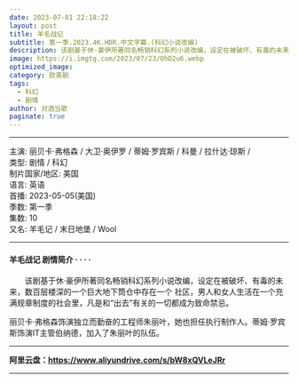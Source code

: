 ```yaml
---
date: 2023-07-01 22:18:22
layout: post
title: 羊毛战记
subtitle: 第一季.2023.4K.HDR.中文字幕.(科幻小说改编)
description: 该剧基于休·豪伊所著同名畅销科幻系列小说改编，设定在被破坏、有毒的未来，数百层楼深的一个巨大地下筒仓中存在一个 社区，男人和女人生活在一个充满规章制度的社会里...
image: https://i.imgtg.com/2023/07/23/OhD2u6.webp
optimized_image: 
category: 欧美剧
tags:
  - 科幻
  - 剧情
author: 对酒当歌
paginate: true
---
```


---

主演: 丽贝卡·弗格森 / 大卫·奥伊罗 / 蒂姆·罗宾斯 / 科曼 / 拉什达·琼斯 /  
类型: 剧情 / 科幻  
制片国家/地区: 美国  
语言: 英语  
首播: 2023-05-05(美国)  
季数: 第一季  
集数: 10  
又名: 羊毛记 / 末日地堡 / Wool  

---

#### 羊毛战记 剧情简介 · · · ·

　　该剧基于休·豪伊所著同名畅销科幻系列小说改编，设定在被破坏、有毒的未来，数百层楼深的一个巨大地下筒仓中存在一个 社区，男人和女人生活在一个充满规章制度的社会里，凡是和“出去”有关的一切都成为致命禁忌。

丽贝卡·弗格森饰演独立而勤奋的工程师朱丽叶，她也担任执行制作人。蒂姆·罗宾斯饰演IT主管伯纳德，加入了朱丽叶的队伍。

---

**阿里云盘：<https://www.aliyundrive.com/s/bW8xQVLeJRr>**

---
